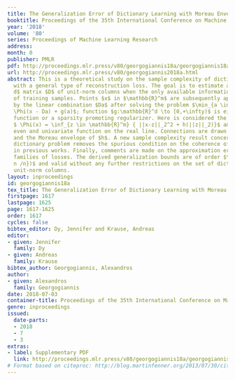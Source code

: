 ```yaml
---
title: The Generalization Error of Dictionary Learning with Moreau Envelopes
booktitle: Proceedings of the 35th International Conference on Machine Learning
year: '2018'
volume: '80'
series: Proceedings of Machine Learning Research
address: 
month: 0
publisher: PMLR
pdf: http://proceedings.mlr.press/v80/georgogiannis18a/georgogiannis18a.pdf
url: http://proceedings.mlr.press/v80/georgogiannis2018a.html
abstract: This is a theoretical study on the sample complexity of dictionary learning
  with a general type of reconstruction loss. The goal is to estimate a $m \times
  d$ matrix $D$ of unit-norm columns when the only available information is a set
  of training samples. Points $x$ in $\mathbb{R}^m$ are subsequently approximated
  by the linear combination $Da$ after solving the problem $\min_{a \in \mathbb{R}^d} 
  \Phi(x - Da) + g(a)$; function $g:\mathbb{R}^d \to [0,+\infty)$ is either an indicator
  function or a sparsity promoting regularizer. Here is considered the case where
  $ \Phi(x) = \inf_{z \in \mathbb{R}^m} { ||x-z||_2^2 + h(||z||_2)}$ and $h$ is an
  even and univariate function on the real line. Connections are drawn between $\Phi$
  and the Moreau envelope of $h$. A new sample complexity result concerning the $k$-sparse
  dictionary problem removes the spurious condition on the coherence of $D$ appearing
  in previous works. Finally, comments are made on the approximation error of certain
  families of losses. The derived generalization bounds are of order $\mathcal{O}(\sqrt{\log
  n /n})$ and valid without any further restrictions on the set of dictionaries with
  unit-norm columns.
layout: inproceedings
id: georgogiannis18a
tex_title: The Generalization Error of Dictionary Learning with Moreau Envelopes
firstpage: 1617
lastpage: 1625
page: 1617-1625
order: 1617
cycles: false
bibtex_editor: Dy, Jennifer and Krause, Andreas
editor:
- given: Jennifer
  family: Dy
- given: Andreas
  family: Krause
bibtex_author: Georgogiannis, Alexandros
author:
- given: Alexandros
  family: Georgogiannis
date: 2018-07-03
container-title: Proceedings of the 35th International Conference on Machine Learning
genre: inproceedings
issued:
  date-parts:
  - 2018
  - 7
  - 3
extras:
- label: Supplementary PDF
  link: http://proceedings.mlr.press/v80/georgogiannis18a/georgogiannis18a-supp.pdf
# Format based on citeproc: http://blog.martinfenner.org/2013/07/30/citeproc-yaml-for-bibliographies/
---
```

